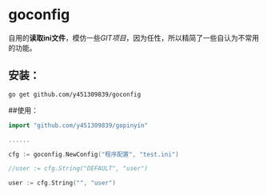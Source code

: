 goconfig
========

自用的**读取ini文件**，模仿一些*GIT项目*，因为任性，所以精简了一些自认为不常用的功能。

## 安装：

  ```go get github.com/y451309839/goconfig```

##使用：
  
  ```go
  import "github.com/y451309839/gopinyin"

  ......

  cfg := goconfig.NewConfig("程序配置", "test.ini")
  
  //user := cfg.String("DEFAULT", "user")
  
  user := cfg.String("", "user")
  ```
